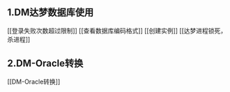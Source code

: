 ## 1.DM达梦数据库使用
[[登录失败次数超过限制]]
[[查看数据库编码格式]]
[[创建实例]]
[[达梦进程锁死，杀进程]]
## 2.DM-Oracle转换
[[DM-Oracle转换]]